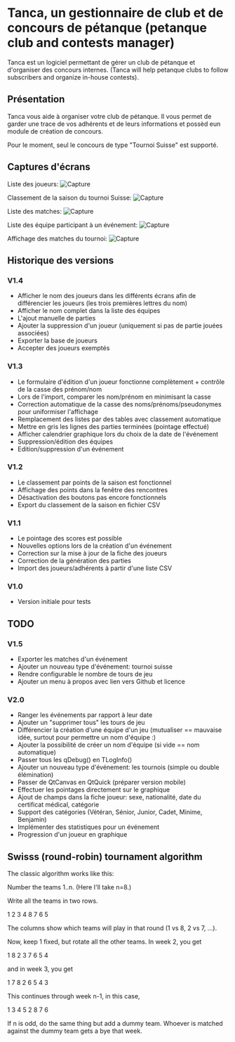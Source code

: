 # Tanca, un gestionnaire de club et de concours de pétanque (petanque club and contests manager)

Tanca est un logiciel permettant de gérer un club de pétanque et d'organiser des concours internes. (Tanca will help petanque clubs to follow subscribers and organize in-house contests).

## Présentation

Tanca vous aide à organiser votre club de pétanque. Il vous permet de garder une trace de vos adhérents et de leurs informations et possèd eun module de création de concours.

Pour le moment, seul le concours de type "Tournoi Suisse" est supporté.


## Captures d'écrans

Liste des joueurs:
![Capture](doc/screen_joueurs.png)

Classement de la saison du tournoi Suisse:
![Capture](doc/screen_classements.png)

Liste des matches:
![Capture](doc/screen_matches.png)

Liste des équipe participant à un événement:
![Capture](doc/screen_teams.png)

Affichage des matches du tournoi:
![Capture](doc/screen_tournament.png)

## Historique des versions

### V1.4

 - Afficher le nom des joueurs dans les différents écrans afin de différencier les joueurs (les trois premières lettres du nom)
 - Afficher le nom complet dans la liste des équipes
 - L'ajout manuelle de parties
 - Ajouter la suppression d'un joueur (uniquement si pas de partie jouées associées)
 - Exporter la base de joueurs
 - Accepter des joueurs exemptés

### V1.3

 - Le formulaire d'édition d'un joueur fonctionne complètement + contrôle de la casse des prénom/nom
 - Lors de l'import, comparer les nom/prénom en minimisant la casse
 - Correction automatique de la casse des noms/prénoms/pseudonymes pour uniformiser l'affichage
 - Remplacement des listes par des tables avec classement automatique
 - Mettre en gris les lignes des parties terminées (pointage effectué)
 - Afficher calendrier graphique lors du choix de la date de l'événement
 - Suppression/édition des équipes
 - Edition/suppression d'un événement


### V1.2

 - Le classement par points de la saison est fonctionnel
 - Affichage des points dans la fenêtre des rencontres
 - Désactivation des boutons pas encore fonctionnels
 - Export du classement de la saison en fichier CSV

### V1.1

 - Le pointage des scores est possible
 - Nouvelles options lors de la création d'un événement
 - Correction sur la mise à jour de la fiche des joueurs
 - Correction de la génération des parties
 - Import des joueurs/adhérents à partir d'une liste CSV

### V1.0

 - Version initiale pour tests

## TODO

### V1.5

 - Exporter les matches d'un événement
 - Ajouter un nouveau type d'événement: tournoi suisse
 - Rendre configurable le nombre de tours de jeu
 - Ajouter un menu à propos avec lien vers Github et licence

### V2.0

 - Ranger les événements par rapport à leur date
 - Ajouter un "supprimer tous" les tours de jeu
 - Différencier la création d'une équipe d'un jeu (mutualiser == mauvaise idée, surtout pour permettre un nom d'équipe :)
 - Ajouter la possibilité de créer un nom d'équipe (si vide == nom automatique)
 - Passer tous les qDebug() en TLogInfo()
 - Ajouter un nouveau type d'événement: les tournois (simple ou double élémination)
 - Passer de QtCanvas en QtQuick (préparer version mobile)
 - Effectuer les pointages directement sur le graphique
 - Ajout de champs dans la fiche joueur: sexe, nationalité, date du certificat médical, catégorie
 - Support des catégories (Vétéran, Sénior, Junior, Cadet, Minime, Benjamin)
 - Implémenter des statistiques pour un événement
 - Progression d'un joueur en graphique

## Swisss (round-robin) tournament algorithm



The classic algorithm works like this:

Number the teams 1..n. (Here I'll take n=8.)

Write all the teams in two rows.

1 2 3 4
8 7 6 5

The columns show which teams will play in that round (1 vs 8, 2 vs 7, ...).

Now, keep 1 fixed, but rotate all the other teams. In week 2, you get

1 8 2 3
7 6 5 4

and in week 3, you get

1 7 8 2
6 5 4 3

This continues through week n-1, in this case,

1 3 4 5
2 8 7 6

If n is odd, do the same thing but add a dummy team. Whoever is matched against the dummy team gets a bye that week.

